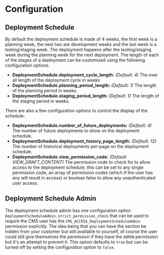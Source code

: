 Configuration
=================
## Deployment Schedule
By default the deployment schedule is made of 4 weeks, the first week is a planning week, the next two are development weeks and the last week is a testing/staging week. The deployment happens after the testing/staging week during the planning week for the next deployment. The length of each of the stages of a deployment can be customized using the following configuration options.

* __DeploymentSchedule.deployment_cycle_length:__ *(Default: 4)* The over all length of the deployment cycle in weeks
* __DeploymentSchedule.planning_period_length:__ *(Default: 1)* The length of the planning period in weeks.
* __DeploymentSchedule.staging_period_length:__ *(Default: 1)* The length of the staging period in weeks.

There are also a few configuration options to control the display of the schedule:
* __DeploymentSchedule.number_of_future_deployments:__ *(Default: 4)* The number of future deployments to show on the deployment schedule.
* __DeploymentSchedule.deployment_history_page_length:__ *(Default: 12)* The number of historical deployments per-page on the deployment schedule.
* __DeploymentSchedule.view_permission_code:__ *(Default: VIEW_DRAFT_CONTENT)* The permission code to check for to allow access to the deployment schedule, this can be set to any single permission code, an array of permission codes (which if the user has any will result in access) or boolean false to allow any unauthenticated user access.

## Deployment Schedule Admin
The deployment schedule admin has one configuration option ``DeploymentScheduleAdmin.strict_permission_check`` that can be used to require the CMS user has the ``CMS_ACCESS_DeploymentScheduleAdmin`` permission explicitly. The idea being that you can have the section be hidden from your customer but still available to yourself, of course the user could still give themselves the permission if they have the ``ADMIN`` permission but it's an attempt to prevent it. This option defaults to ``true`` but can be turned off by setting the configuration option to ``false``.

